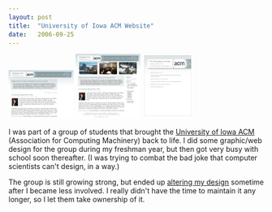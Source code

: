 ```yaml
---
layout: post
title:  "University of Iowa ACM Website"
date:   2006-09-25
---
```


[![Draft Design](/media/2006/09/25/University-of-Iowa-ACM-Website/Draft-Design-Preview.jpg)](/media/2006/09/25/University-of-Iowa-ACM-Website/Draft-Design.jpg) [![Final Design](/media/2006/09/25/University-of-Iowa-ACM-Website/Final-Design-Preview.jpg)](/media/2006/09/25/University-of-Iowa-ACM-Website/Final-Design.png) [![Flyer](/media/2006/09/25/University-of-Iowa-ACM-Website/Flyer-Preview.jpg)](/media/2006/09/25/University-of-Iowa-ACM-Website/Flyer.pdf)

<p>
I was part of a group of students that brought the <a href="http://acm.uiowa.edu/">University of Iowa ACM</a> (Association for Computing Machinery) back to life.  I did some graphic/web design for the group during my freshman year, but then got very busy with school soon thereafter.  (I was trying to combat the bad joke that computer scientists can't design, in a way.)
</p>

<p>
The group is still growing strong, but ended up <a href="http://acm.uiowa.edu/">altering my design</a> sometime after I became less involved.  I really didn't have the time to maintain it any longer, so I let them take ownership of it.
</p>
